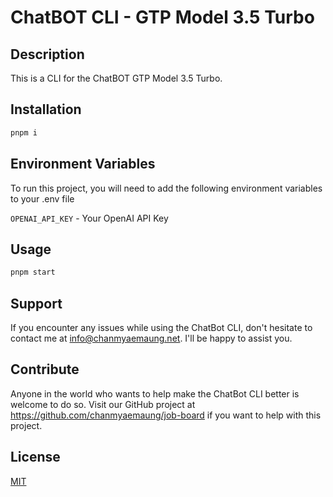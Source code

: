 # ChatBOT CLI - GTP Model 3.5 Turbo

## Description

This is a CLI for the ChatBOT GTP Model 3.5 Turbo.

## Installation

```bash
pnpm i
```

## Environment Variables

To run this project, you will need to add the following environment variables to your .env file

`OPENAI_API_KEY` - Your OpenAI API Key

## Usage

```bash
pnpm start
```

## Support

If you encounter any issues while using the ChatBot CLI, don't hesitate to contact me at info@chanmyaemaung.net. I'll be happy to assist you.

## Contribute

Anyone in the world who wants to help make the ChatBot CLI better is welcome to do so. Visit our GitHub project at https://github.com/chanmyaemaung/job-board if you want to help with this project.

## License

[MIT](https://choosealicense.com/licenses/mit/)